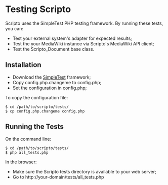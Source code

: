 Testing Scripto
=============

Scripto uses the SimpleTest PHP testing framework. By running these tests, you 
can:

* Test your external system's adapter for expected results; 
* Test the your MediaWiki instance via Scripto's MediaWiki API client;
* Test the Scripto_Document base class.

Installation
-------------

* Download the [SimpleTest](http://www.simpletest.org/) framework;
* Copy config.php.changeme to config.php;
* Set the configuration in config.php;

To copy the configuration file:

    $ cd /path/to/scripto/tests/
    $ cp config.php.changeme config.php


Running the Tests
-------------

On the command line: 

    $ cd /path/to/scripto/tests/
    $ php all_tests.php

In the browser:

* Make sure the Scripto tests directory is available to your web server;
* Go to http://your-domain/tests/all_tests.php
